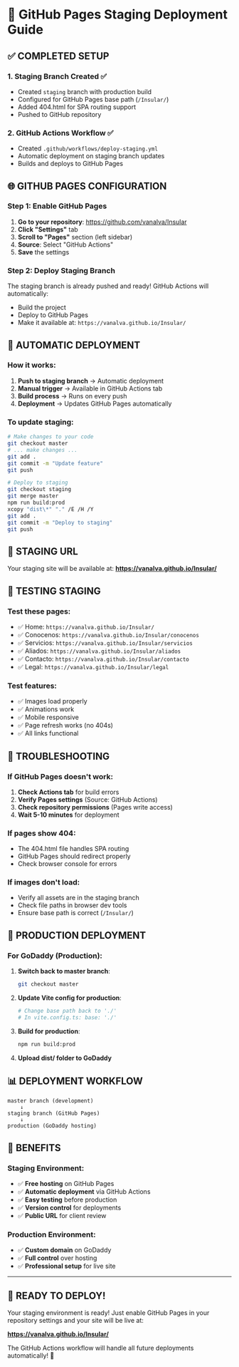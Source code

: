 # 🚀 GitHub Pages Staging Deployment Guide

## ✅ COMPLETED SETUP

### 1. Staging Branch Created ✅
- Created `staging` branch with production build
- Configured for GitHub Pages base path (`/Insular/`)
- Added 404.html for SPA routing support
- Pushed to GitHub repository

### 2. GitHub Actions Workflow ✅
- Created `.github/workflows/deploy-staging.yml`
- Automatic deployment on staging branch updates
- Builds and deploys to GitHub Pages

## 🌐 GITHUB PAGES CONFIGURATION

### Step 1: Enable GitHub Pages
1. **Go to your repository**: https://github.com/vanalva/Insular
2. **Click "Settings"** tab
3. **Scroll to "Pages"** section (left sidebar)
4. **Source**: Select "GitHub Actions"
5. **Save** the settings

### Step 2: Deploy Staging Branch
The staging branch is already pushed and ready! GitHub Actions will automatically:
- Build the project
- Deploy to GitHub Pages
- Make it available at: `https://vanalva.github.io/Insular/`

## 🔄 AUTOMATIC DEPLOYMENT

### How it works:
1. **Push to staging branch** → Automatic deployment
2. **Manual trigger** → Available in GitHub Actions tab
3. **Build process** → Runs on every push
4. **Deployment** → Updates GitHub Pages automatically

### To update staging:
```bash
# Make changes to your code
git checkout master
# ... make changes ...
git add .
git commit -m "Update feature"
git push

# Deploy to staging
git checkout staging
git merge master
npm run build:prod
xcopy "dist\*" "." /E /H /Y
git add .
git commit -m "Deploy to staging"
git push
```

## 📱 STAGING URL

Your staging site will be available at:
**https://vanalva.github.io/Insular/**

## 🧪 TESTING STAGING

### Test these pages:
- ✅ Home: `https://vanalva.github.io/Insular/`
- ✅ Conocenos: `https://vanalva.github.io/Insular/conocenos`
- ✅ Servicios: `https://vanalva.github.io/Insular/servicios`
- ✅ Aliados: `https://vanalva.github.io/Insular/aliados`
- ✅ Contacto: `https://vanalva.github.io/Insular/contacto`
- ✅ Legal: `https://vanalva.github.io/Insular/legal`

### Test features:
- ✅ Images load properly
- ✅ Animations work
- ✅ Mobile responsive
- ✅ Page refresh works (no 404s)
- ✅ All links functional

## 🔧 TROUBLESHOOTING

### If GitHub Pages doesn't work:
1. **Check Actions tab** for build errors
2. **Verify Pages settings** (Source: GitHub Actions)
3. **Check repository permissions** (Pages write access)
4. **Wait 5-10 minutes** for deployment

### If pages show 404:
- The 404.html file handles SPA routing
- GitHub Pages should redirect properly
- Check browser console for errors

### If images don't load:
- Verify all assets are in the staging branch
- Check file paths in browser dev tools
- Ensure base path is correct (`/Insular/`)

## 🚀 PRODUCTION DEPLOYMENT

### For GoDaddy (Production):
1. **Switch back to master branch**:
   ```bash
   git checkout master
   ```

2. **Update Vite config for production**:
   ```bash
   # Change base path back to './'
   # In vite.config.ts: base: './'
   ```

3. **Build for production**:
   ```bash
   npm run build:prod
   ```

4. **Upload dist/ folder to GoDaddy**

## 📊 DEPLOYMENT WORKFLOW

```
master branch (development)
    ↓
staging branch (GitHub Pages)
    ↓
production (GoDaddy hosting)
```

## 🎯 BENEFITS

### Staging Environment:
- ✅ **Free hosting** on GitHub Pages
- ✅ **Automatic deployment** via GitHub Actions
- ✅ **Easy testing** before production
- ✅ **Version control** for deployments
- ✅ **Public URL** for client review

### Production Environment:
- ✅ **Custom domain** on GoDaddy
- ✅ **Full control** over hosting
- ✅ **Professional setup** for live site

---

## 🎉 READY TO DEPLOY!

Your staging environment is ready! Just enable GitHub Pages in your repository settings and your site will be live at:

**https://vanalva.github.io/Insular/**

The GitHub Actions workflow will handle all future deployments automatically! 🚀
